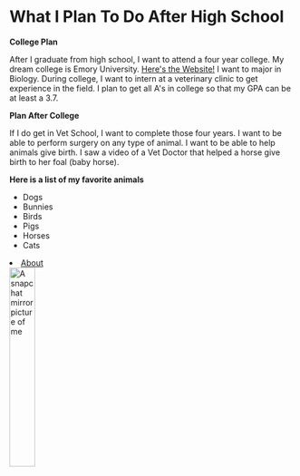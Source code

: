 <DOCTPE html>
<html>
  <body>

  <h1 style="border:2px teal;">What I Plan To Do After High School</h1>
  
  <b> College Plan </b>
  <p>After I graduate from high school, I want to attend a four year college. My dream college is Emory 
  University. <a href="https://www.emory.edu/home/index.html">Here's the Website!</a> 
  I want to major in Biology. During college, I want to intern at a veterinary clinic to get experience in
  the field. I plan to get all A's in college so that my GPA can be at least a 3.7. </p>
  
  <b> Plan After College </b>  
  <p>If I do get in Vet School, I want to complete those four years. I want to be able to perform surgery
  on any type of animal. I want to be able to help animals give birth. I saw a video of a Vet Doctor that 
  helped a horse give birth to her foal (baby horse). </p>
    
  <b> Here is a list of my favorite animals </b>
    <ul>
      <li>Dogs</li>
      <li>Bunnies</li>
      <li>Birds</li>
      <li>Pigs</li>
      <li>Horses</li>
      <li>Cats</li>
    </ul> 
  
  </body>
 
<html lang="en-US"> 
  <head>
    <meta name="viewport" content="width=device=width, initial-scale=1.0">
    <link rel="stylesheet" href="css/style.css"> 
  </head>
  <body>
  <div class="navbar">
    <li><a href="./">About</a></li> 
  </div>
  <div class="main">
    <div class="clearfix" width=80%>
      <img class="img1" src"ilsia-picture.jpg" alt="A snapchat mirror picture of me" width="30%">
    </html>
